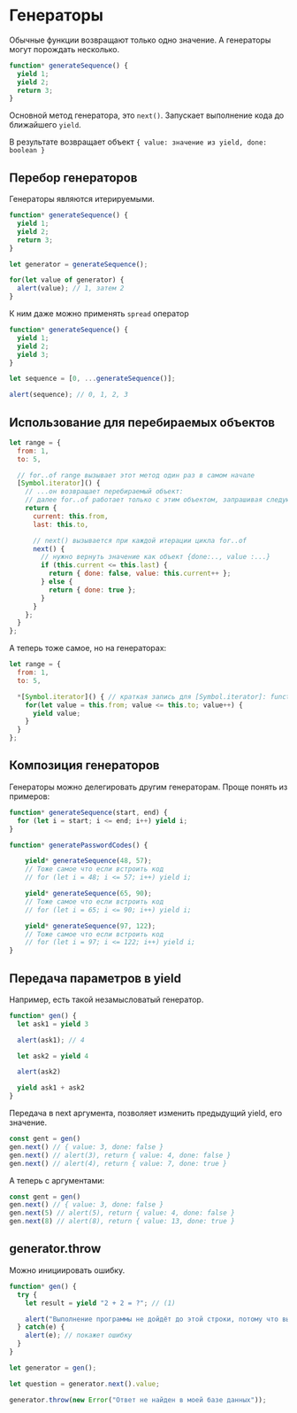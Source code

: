 # Генераторы

Обычные функции возвращают только одно значение. А генераторы могут порождать несколько.

```js
function* generateSequence() {
  yield 1;
  yield 2;
  return 3;
}
```

Основной метод генератора, это `next()`. Запускает выполнение кода до ближайшего `yield`.

В результате возвращает объект `{ value: значение из yield, done: boolean }`

## Перебор генераторов

Генераторы являются итерируемыми.

```js
function* generateSequence() {
  yield 1;
  yield 2;
  return 3;
}

let generator = generateSequence();

for(let value of generator) {
  alert(value); // 1, затем 2
}
```

К ним даже можно применять `spread` оператор

```js
function* generateSequence() {
  yield 1;
  yield 2;
  yield 3;
}

let sequence = [0, ...generateSequence()];

alert(sequence); // 0, 1, 2, 3
```

## Использование для перебираемых объектов

```js
let range = {
  from: 1,
  to: 5,

  // for..of range вызывает этот метод один раз в самом начале
  [Symbol.iterator]() {
    // ...он возвращает перебираемый объект:
    // далее for..of работает только с этим объектом, запрашивая следующие значения
    return {
      current: this.from,
      last: this.to,

      // next() вызывается при каждой итерации цикла for..of
      next() {
        // нужно вернуть значение как объект {done:.., value :...}
        if (this.current <= this.last) {
          return { done: false, value: this.current++ };
        } else {
          return { done: true };
        }
      }
    };
  }
};
```

А теперь тоже самое, но на генераторах:
```js
let range = {
  from: 1,
  to: 5,

  *[Symbol.iterator]() { // краткая запись для [Symbol.iterator]: function*()
    for(let value = this.from; value <= this.to; value++) {
      yield value;
    }
  }
};
```

## Композиция генераторов

Генераторы можно делегировать другим генераторам. Проще понять из примеров:

```js
function* generateSequence(start, end) {
  for (let i = start; i <= end; i++) yield i;
}

function* generatePasswordCodes() {

    yield* generateSequence(48, 57);
    // Тоже самое что если встроить код
    // for (let i = 48; i <= 57; i++) yield i;

    yield* generateSequence(65, 90);
    // Тоже самое что если встроить код
    // for (let i = 65; i <= 90; i++) yield i;

    yield* generateSequence(97, 122);
    // Тоже самое что если встроить код
    // for (let i = 97; i <= 122; i++) yield i;
}
```

## Передача параметров в yield

Например, есть такой незамысловатый генератор.
```js
function* gen() {
  let ask1 = yield 3

  alert(ask1); // 4

  let ask2 = yield 4

  alert(ask2)

  yield ask1 + ask2
}
```

Передача в next аргумента, позволяет изменить предыдущий yield, его значение.

```js
const gent = gen()
gen.next() // { value: 3, done: false }
gen.next() // alert(3), return { value: 4, done: false }
gen.next() // alert(4), return { value: 7, done: true }
```

А теперь с аргументами:
```js
const gent = gen()
gen.next() // { value: 3, done: false }
gen.next(5) // alert(5), return { value: 4, done: false }
gen.next(8) // alert(8), return { value: 13, done: true }
```

## generator.throw

Можно инициировать ошибку.

```js
function* gen() {
  try {
    let result = yield "2 + 2 = ?"; // (1)

    alert("Выполнение программы не дойдёт до этой строки, потому что выше возникнет исключение");
  } catch(e) {
    alert(e); // покажет ошибку
  }
}

let generator = gen();

let question = generator.next().value;

generator.throw(new Error("Ответ не найден в моей базе данных")); 
```